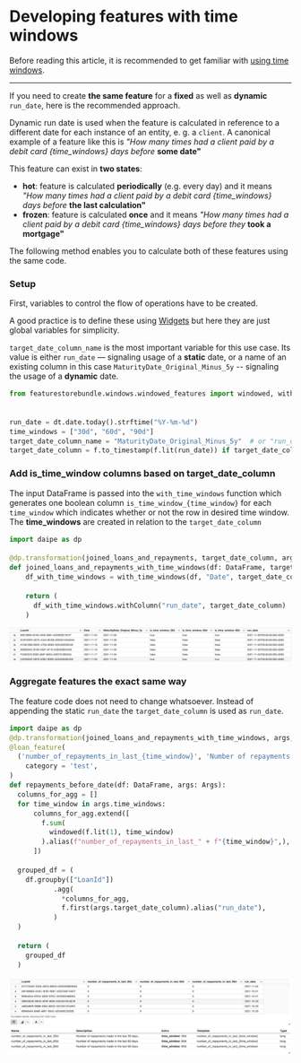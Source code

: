 # Developing features with time windows

Before reading this article, it is recommended to get familiar with [using time windows](time-windows.md).

---

If you need to create __the same feature__ for a __fixed__ as well as __dynamic__ `run_date`, here is the recommended approach.

Dynamic run date is used when the feature is calculated in reference to a different date for each instance of an entity, e. g. a `client`.
A canonical example of a feature like this is _"How many times had a client paid by a debit card {time_windows} days before_ __some date"__

This feature can exist in __two states__:

- __hot__: feature is calculated __periodically__ (e.g. every day) and it means _"How many times had a client paid by a debit card {time_windows} days before_ __the last calculation"__
- __frozen__: feature is calculated __once__ and it means _"How many times had a client paid by a debit card {time_windows} days before they_ __took a mortgage"__

The following method enables you to calculate both of these features using the same code.

### Setup

First, variables to control the flow of operations have to be created. 

A good practice is to define these using [Widgets](../using-widgets.md) but here they are just global variables for simplicity.

`target_date_column_name` is the most important variable for this use case. Its value is either `run_date` –– signaling usage of a __static__ date, or a name of an existing column
in this case `MaturityDate_Original_Minus_5y` -- signaling the usage of a __dynamic__ date. 

```python
from featurestorebundle.windows.windowed_features import windowed, with_time_windows


run_date = dt.date.today().strftime("%Y-%m-%d")
time_windows = ["30d", "60d", "90d"]
target_date_column_name = "MaturityDate_Original_Minus_5y"  # or "run_date"
target_date_column = f.to_timestamp(f.lit(run_date)) if target_date_column_name == "run_date" else f.to_timestamp(f.col(args.target_date_column_name))
```

### Add is_time_window columns based on target_date_column

The input DataFrame is passed into the `with_time_windows` function which generates one boolean column `is_time_window_{time_window}` for each `time_window` which indicates whether or not the row in desired time window.
The __time_windows__ are created in relation to the `target_date_column` 

```python
import daipe as dp

@dp.transformation(joined_loans_and_repayments, target_date_column, args, display=True)
def joined_loans_and_repayments_with_time_windows(df: DataFrame, target_date_column: Column):
    df_with_time_windows = with_time_windows(df, "Date", target_date_column, time_windows)
    
    return (
      df_with_time_windows.withColumn("run_date", target_date_column)
    )
```

![with_time_windows result](images/dynamic_rundate_time_windows.png)

### Aggregate features the exact same way

The feature code does not need to change whatsoever. Instead of appending the static `run_date` the `target_date_column` is used as `run_date`.

```python
import daipe as dp
@dp.transformation(joined_loans_and_repayments_with_time_windows, args, display=True)
@loan_feature(
  ('number_of_repayments_in_last_{time_window}', 'Number of repayments made in the last {time_window}.'),
    category = 'test',
)
def repayments_before_date(df: DataFrame, args: Args):
  columns_for_agg = []
  for time_window in args.time_windows:
      columns_for_agg.extend([
        f.sum(
          windowed(f.lit(1), time_window)
        ).alias(f"number_of_repayments_in_last_" + f"{time_window}",),
      ])
  
  grouped_df = (
    df.groupby(["LoanId"])
           .agg(
             *columns_for_agg,
             f.first(args.target_date_column).alias("run_date"),
           )
  )
  
  return (
    grouped_df
  )
```

![time windowed features result](images/dynamic_rundate_result.png)
